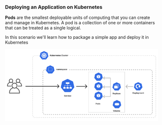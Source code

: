 <br>

### Deploying an Application on Kubernetes

**Pods** are the smallest deployable units of computing that you can create and manage in Kubernetes. A pod is a collection of one or more containers that can be treated as a single logical.

In this scenario we'll learn how to package a simple app and deploy it in Kubernetes

![Scan results](./assets/app_deployment.PNG)